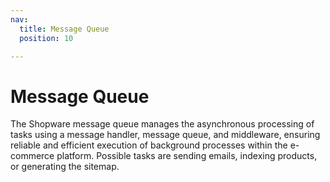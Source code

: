 ```yaml
---
nav:
  title: Message Queue
  position: 10

---
```


# Message Queue

The Shopware message queue manages the asynchronous processing of tasks using a message handler, message queue, and middleware, ensuring reliable and efficient execution of background processes within the e-commerce platform. Possible tasks are sending emails, indexing products, or generating the sitemap.
